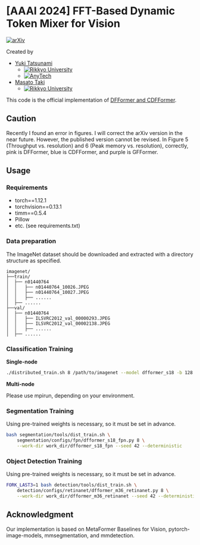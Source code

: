 **[AAAI 2024] FFT-Based Dynamic Token Mixer for Vision**
========

[![arXiv](https://img.shields.io/badge/arXiv-2303.03932-b31b1b.svg?style=plastic)](https://arxiv.org/abs/2303.03932)

Created by
* [Yuki Tatsunami](https://okojoalg.github.io/) 
  * [![Rikkyo University](https://img.shields.io/badge/Rikkyo-University-FFFFFF?style=plastic&labelColor=582780)](https://www.rikkyo.ac.jp)
  * [![AnyTech](https://img.shields.io/badge/AnyTech-Co.%20Ltd.-18C4AA?style=plastic&labelColor=254BB1)](https://anytech.co.jp/)
* [Masato Taki](https://scholar.google.com/citations?hl=en&user=3nMhvfgAAAAJ)
  * [![Rikkyo University](https://img.shields.io/badge/Rikkyo-University-FFFFFF?style=plastic&labelColor=582780)](https://www.rikkyo.ac.jp)

This code is the official implementation of [DFFormer and CDFFormer](https://arxiv.org/pdf/2303.03932.pdf).

## Caution

Recently I found an error in figures. I will correct the arXiv version in the near future. However, the published version cannot be revised.
In Figure 5 (Throughput vs. resolution) and 6 (Peak memory vs. resolution), correctly, pink is DFFormer, blue is CDFFormer, and purple is GFFormer.

## Usage

### Requirements

- torch==1.12.1
- torchvision==0.13.1
- timm==0.5.4
- Pillow
- etc. (see requirements.txt)

### Data preparation

The ImageNet dataset should be downloaded and extracted with a directory
structure as specified.

```
imagenet/
├──train/
│  ├── n01440764
│  │   ├── n01440764_10026.JPEG
│  │   ├── n01440764_10027.JPEG
│  │   ├── ......
│  ├── ......
├──val/
│  ├── n01440764
│  │   ├── ILSVRC2012_val_00000293.JPEG
│  │   ├── ILSVRC2012_val_00002138.JPEG
│  │   ├── ......
│  ├── ......
```

### Classification Training

**Single-node**

```bash
./distributed_train.sh 8 /path/to/imagenet --model dfformer_s18 -b 128 -j 8 --opt adamw --epochs 300 --sched cosine --native-amp --img-size 224 --drop-path 0.2 --lr 1e-3 --weight-decay 0.05 --aa rand-m9-mstd0.5-inc1 --smoothing 0.1 --mixup 0.8 --cutmix 1.0 --reprob 0.25 --warmup-lr 1e-6 --warmup-epochs 20 --experiment DFFormer --task-name dfformer_s18
```

**Multi-node**

Please use mpirun, depending on your environment.

### Segmentation Training

Using pre-trained weights is necessary, so it must be set in advance.

```bash
bash segmentation/tools/dist_train.sh \
    segmentation/configs/fpn/dfformer_s18_fpn.py 8 \
    --work-dir work_dir/dfformer_s18_fpn --seed 42 --deterministic
```

### Object Detection Training

Using pre-trained weights is necessary, so it must be set in advance.

```bash
FORK_LAST3=1 bash detection/tools/dist_train.sh \
    detection/configs/retinanet/dfformer_m36_retinanet.py 8 \
    --work-dir work_dir/dfformer_m36_retinanet --seed 42 --deterministic
```

## Acknowledgment

Our implementation is based on MetaFormer Baselines for Vision, pytorch-image-models, mmsegmentation, and mmdetection.
